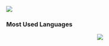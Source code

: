 [![](https://github-readme-activity-graph.vercel.app/graph?username=open17&theme=react-dark)](https://github.com/open17)
### Most Used Languages
<p align="center">
<a href="https://github.com/open17">
  <img src="https://github-readme-stats.vercel.app/api/top-langs/?username=open17&theme=radical" />
</a>
</p>




<!--
**open17/open17** is a ✨ _special_ ✨ repository because its `README.md` (this file) appears on your GitHub profile.

Here are some ideas to get you started:

- 🔭 I’m currently working on ...
- 🌱 I’m currently learning ...
- 👯 I’m looking to collaborate on ...
- 🤔 I’m looking for help with ...
- 💬 Ask me about ...
- 📫 How to reach me: ...
- 😄 Pronouns: ...
- ⚡ Fun fact: ...
-->
